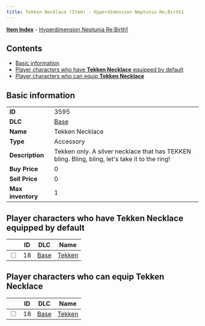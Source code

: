 ```yaml
---
title: Tekken Necklace (Item) - Hyperdimension Neptunia Re;Birth1
---
```


[**Item Index**](/neptunia/rb1/item/index.html) - [Hyperdimension Neptunia Re;Birth1](/neptunia/rb1)

## Contents

- [Basic information](#basic-information)
- [Player characters who have **Tekken Necklace** equipped by default](#player-characters-who-have-tekken-necklace-equipped-by-default)
- [Player characters who can equip **Tekken Necklace**](#player-characters-who-can-equip-tekken-necklace)
## Basic information

|   |   |
| -- | -- |
| **ID** | 3595 |
| **DLC** | [Base](/neptunia/rb1/dlc/1-base.html) |
| **Name** | Tekken Necklace |
| **Type** | Accessory |
| **Description** | Tekken only. A silver necklace that has TEKKEN bling. Bling, bling, let's take it to the ring! |
| **Buy Price** | 0 |
| **Sell Price** | 0 |
| **Max inventory** | 1 |


## Player characters who have **Tekken Necklace** equipped by default

|    | ID | DLC | Name |
| -- | -- | --- | ---- |
| <input type="checkbox" id="rb1-player-1-18" class="trackbox" /> | 18 | [Base](/neptunia/rb1/dlc/1-base.html) | [Tekken](/neptunia/rb1/player/1-18-tekken.html) |


## Player characters who can equip **Tekken Necklace**

|    | ID | DLC | Name |
| -- | -- | --- | ---- |
| <input type="checkbox" id="rb1-player-1-18" class="trackbox" /> | 18 | [Base](/neptunia/rb1/dlc/1-base.html) | [Tekken](/neptunia/rb1/player/1-18-tekken.html) |

